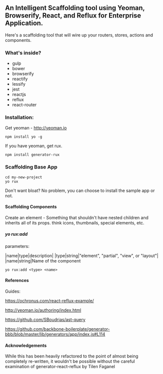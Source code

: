 ## An Intelligent Scaffolding tool using Yeoman, Browserify, React, and Reflux for Enterprise Application.

Here's a scaffolding tool that will wire up your routers, stores, actions and components.

### What's inside?

- gulp
- bower
- browserify
- reactify
- lessify
- jest
- reactjs
- reflux
- react-router


### Installation:

Get yeoman - http://yeoman.io
```
npm install yo -g
```
If you have yeoman, get rux.
```
npm install generator-rux
```

### Scaffolding Base App
```
cd my-new-project
yo rux
```

Don't want bloat?  No problem, you can choose to install the sample app or not.

#### Scaffolding Components

Create an element - Something that shouldn't have nested children and inherits all of its props.  think icons, thumbnails, special elements, etc.

##### yo rux:add <type> <name>

parameters:

|name|type|description|
|type|string|"element", "partial", "view", or "layout"|
|name|string|Name of the component
```
yo rux:add <type> <name>
```


#### References

Guides:

https://ochronus.com/react-reflux-example/

http://yeoman.io/authoring/index.html

https://github.com/SBoudrias/ast-query

https://github.com/backbone-boilerplate/generator-bbb/blob/master/lib/generators/app/index.js#L114

#### Acknowledgements

While this has been heavily refactored to the point of almost being completely re-written, it wouldn't be possible without
the careful examination of generator-react-reflux by Tilen Faganel

